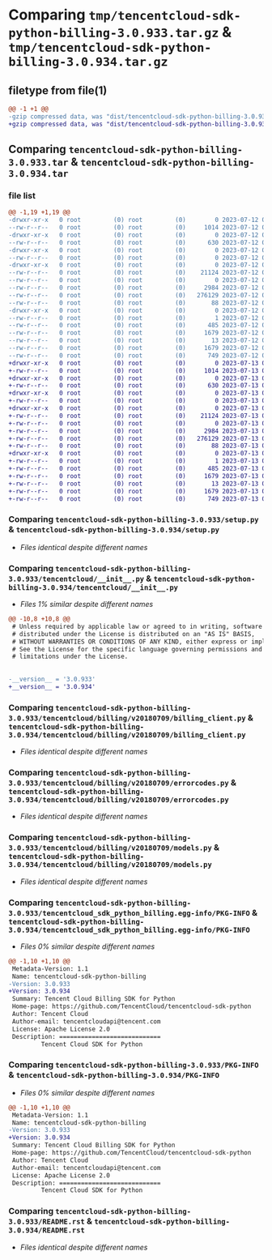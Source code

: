 # Comparing `tmp/tencentcloud-sdk-python-billing-3.0.933.tar.gz` & `tmp/tencentcloud-sdk-python-billing-3.0.934.tar.gz`

## filetype from file(1)

```diff
@@ -1 +1 @@
-gzip compressed data, was "dist/tencentcloud-sdk-python-billing-3.0.933.tar", last modified: Wed Jul 12 00:20:00 2023, max compression
+gzip compressed data, was "dist/tencentcloud-sdk-python-billing-3.0.934.tar", last modified: Thu Jul 13 00:15:41 2023, max compression
```

## Comparing `tencentcloud-sdk-python-billing-3.0.933.tar` & `tencentcloud-sdk-python-billing-3.0.934.tar`

### file list

```diff
@@ -1,19 +1,19 @@
-drwxr-xr-x   0 root         (0) root         (0)        0 2023-07-12 00:20:00.000000 tencentcloud-sdk-python-billing-3.0.933/
--rw-r--r--   0 root         (0) root         (0)     1014 2023-07-12 00:20:00.000000 tencentcloud-sdk-python-billing-3.0.933/setup.py
-drwxr-xr-x   0 root         (0) root         (0)        0 2023-07-12 00:20:00.000000 tencentcloud-sdk-python-billing-3.0.933/tencentcloud/
--rw-r--r--   0 root         (0) root         (0)      630 2023-07-12 00:20:00.000000 tencentcloud-sdk-python-billing-3.0.933/tencentcloud/__init__.py
-drwxr-xr-x   0 root         (0) root         (0)        0 2023-07-12 00:20:00.000000 tencentcloud-sdk-python-billing-3.0.933/tencentcloud/billing/
--rw-r--r--   0 root         (0) root         (0)        0 2023-07-12 00:20:00.000000 tencentcloud-sdk-python-billing-3.0.933/tencentcloud/billing/__init__.py
-drwxr-xr-x   0 root         (0) root         (0)        0 2023-07-12 00:20:00.000000 tencentcloud-sdk-python-billing-3.0.933/tencentcloud/billing/v20180709/
--rw-r--r--   0 root         (0) root         (0)    21124 2023-07-12 00:20:00.000000 tencentcloud-sdk-python-billing-3.0.933/tencentcloud/billing/v20180709/billing_client.py
--rw-r--r--   0 root         (0) root         (0)        0 2023-07-12 00:20:00.000000 tencentcloud-sdk-python-billing-3.0.933/tencentcloud/billing/v20180709/__init__.py
--rw-r--r--   0 root         (0) root         (0)     2984 2023-07-12 00:20:00.000000 tencentcloud-sdk-python-billing-3.0.933/tencentcloud/billing/v20180709/errorcodes.py
--rw-r--r--   0 root         (0) root         (0)   276129 2023-07-12 00:20:00.000000 tencentcloud-sdk-python-billing-3.0.933/tencentcloud/billing/v20180709/models.py
--rw-r--r--   0 root         (0) root         (0)       88 2023-07-12 00:20:00.000000 tencentcloud-sdk-python-billing-3.0.933/setup.cfg
-drwxr-xr-x   0 root         (0) root         (0)        0 2023-07-12 00:20:00.000000 tencentcloud-sdk-python-billing-3.0.933/tencentcloud_sdk_python_billing.egg-info/
--rw-r--r--   0 root         (0) root         (0)        1 2023-07-12 00:20:00.000000 tencentcloud-sdk-python-billing-3.0.933/tencentcloud_sdk_python_billing.egg-info/dependency_links.txt
--rw-r--r--   0 root         (0) root         (0)      485 2023-07-12 00:20:00.000000 tencentcloud-sdk-python-billing-3.0.933/tencentcloud_sdk_python_billing.egg-info/SOURCES.txt
--rw-r--r--   0 root         (0) root         (0)     1679 2023-07-12 00:20:00.000000 tencentcloud-sdk-python-billing-3.0.933/tencentcloud_sdk_python_billing.egg-info/PKG-INFO
--rw-r--r--   0 root         (0) root         (0)       13 2023-07-12 00:20:00.000000 tencentcloud-sdk-python-billing-3.0.933/tencentcloud_sdk_python_billing.egg-info/top_level.txt
--rw-r--r--   0 root         (0) root         (0)     1679 2023-07-12 00:20:00.000000 tencentcloud-sdk-python-billing-3.0.933/PKG-INFO
--rw-r--r--   0 root         (0) root         (0)      749 2023-07-12 00:20:00.000000 tencentcloud-sdk-python-billing-3.0.933/README.rst
+drwxr-xr-x   0 root         (0) root         (0)        0 2023-07-13 00:15:41.000000 tencentcloud-sdk-python-billing-3.0.934/
+-rw-r--r--   0 root         (0) root         (0)     1014 2023-07-13 00:15:40.000000 tencentcloud-sdk-python-billing-3.0.934/setup.py
+drwxr-xr-x   0 root         (0) root         (0)        0 2023-07-13 00:15:41.000000 tencentcloud-sdk-python-billing-3.0.934/tencentcloud/
+-rw-r--r--   0 root         (0) root         (0)      630 2023-07-13 00:15:40.000000 tencentcloud-sdk-python-billing-3.0.934/tencentcloud/__init__.py
+drwxr-xr-x   0 root         (0) root         (0)        0 2023-07-13 00:15:41.000000 tencentcloud-sdk-python-billing-3.0.934/tencentcloud/billing/
+-rw-r--r--   0 root         (0) root         (0)        0 2023-07-13 00:15:40.000000 tencentcloud-sdk-python-billing-3.0.934/tencentcloud/billing/__init__.py
+drwxr-xr-x   0 root         (0) root         (0)        0 2023-07-13 00:15:41.000000 tencentcloud-sdk-python-billing-3.0.934/tencentcloud/billing/v20180709/
+-rw-r--r--   0 root         (0) root         (0)    21124 2023-07-13 00:15:40.000000 tencentcloud-sdk-python-billing-3.0.934/tencentcloud/billing/v20180709/billing_client.py
+-rw-r--r--   0 root         (0) root         (0)        0 2023-07-13 00:15:40.000000 tencentcloud-sdk-python-billing-3.0.934/tencentcloud/billing/v20180709/__init__.py
+-rw-r--r--   0 root         (0) root         (0)     2984 2023-07-13 00:15:40.000000 tencentcloud-sdk-python-billing-3.0.934/tencentcloud/billing/v20180709/errorcodes.py
+-rw-r--r--   0 root         (0) root         (0)   276129 2023-07-13 00:15:40.000000 tencentcloud-sdk-python-billing-3.0.934/tencentcloud/billing/v20180709/models.py
+-rw-r--r--   0 root         (0) root         (0)       88 2023-07-13 00:15:41.000000 tencentcloud-sdk-python-billing-3.0.934/setup.cfg
+drwxr-xr-x   0 root         (0) root         (0)        0 2023-07-13 00:15:41.000000 tencentcloud-sdk-python-billing-3.0.934/tencentcloud_sdk_python_billing.egg-info/
+-rw-r--r--   0 root         (0) root         (0)        1 2023-07-13 00:15:41.000000 tencentcloud-sdk-python-billing-3.0.934/tencentcloud_sdk_python_billing.egg-info/dependency_links.txt
+-rw-r--r--   0 root         (0) root         (0)      485 2023-07-13 00:15:41.000000 tencentcloud-sdk-python-billing-3.0.934/tencentcloud_sdk_python_billing.egg-info/SOURCES.txt
+-rw-r--r--   0 root         (0) root         (0)     1679 2023-07-13 00:15:41.000000 tencentcloud-sdk-python-billing-3.0.934/tencentcloud_sdk_python_billing.egg-info/PKG-INFO
+-rw-r--r--   0 root         (0) root         (0)       13 2023-07-13 00:15:41.000000 tencentcloud-sdk-python-billing-3.0.934/tencentcloud_sdk_python_billing.egg-info/top_level.txt
+-rw-r--r--   0 root         (0) root         (0)     1679 2023-07-13 00:15:41.000000 tencentcloud-sdk-python-billing-3.0.934/PKG-INFO
+-rw-r--r--   0 root         (0) root         (0)      749 2023-07-13 00:15:40.000000 tencentcloud-sdk-python-billing-3.0.934/README.rst
```

### Comparing `tencentcloud-sdk-python-billing-3.0.933/setup.py` & `tencentcloud-sdk-python-billing-3.0.934/setup.py`

 * *Files identical despite different names*

### Comparing `tencentcloud-sdk-python-billing-3.0.933/tencentcloud/__init__.py` & `tencentcloud-sdk-python-billing-3.0.934/tencentcloud/__init__.py`

 * *Files 1% similar despite different names*

```diff
@@ -10,8 +10,8 @@
 # Unless required by applicable law or agreed to in writing, software
 # distributed under the License is distributed on an "AS IS" BASIS,
 # WITHOUT WARRANTIES OR CONDITIONS OF ANY KIND, either express or implied.
 # See the License for the specific language governing permissions and
 # limitations under the License.
 
 
-__version__ = '3.0.933'
+__version__ = '3.0.934'
```

### Comparing `tencentcloud-sdk-python-billing-3.0.933/tencentcloud/billing/v20180709/billing_client.py` & `tencentcloud-sdk-python-billing-3.0.934/tencentcloud/billing/v20180709/billing_client.py`

 * *Files identical despite different names*

### Comparing `tencentcloud-sdk-python-billing-3.0.933/tencentcloud/billing/v20180709/errorcodes.py` & `tencentcloud-sdk-python-billing-3.0.934/tencentcloud/billing/v20180709/errorcodes.py`

 * *Files identical despite different names*

### Comparing `tencentcloud-sdk-python-billing-3.0.933/tencentcloud/billing/v20180709/models.py` & `tencentcloud-sdk-python-billing-3.0.934/tencentcloud/billing/v20180709/models.py`

 * *Files identical despite different names*

### Comparing `tencentcloud-sdk-python-billing-3.0.933/tencentcloud_sdk_python_billing.egg-info/PKG-INFO` & `tencentcloud-sdk-python-billing-3.0.934/tencentcloud_sdk_python_billing.egg-info/PKG-INFO`

 * *Files 0% similar despite different names*

```diff
@@ -1,10 +1,10 @@
 Metadata-Version: 1.1
 Name: tencentcloud-sdk-python-billing
-Version: 3.0.933
+Version: 3.0.934
 Summary: Tencent Cloud Billing SDK for Python
 Home-page: https://github.com/TencentCloud/tencentcloud-sdk-python
 Author: Tencent Cloud
 Author-email: tencentcloudapi@tencent.com
 License: Apache License 2.0
 Description: ============================
         Tencent Cloud SDK for Python
```

### Comparing `tencentcloud-sdk-python-billing-3.0.933/PKG-INFO` & `tencentcloud-sdk-python-billing-3.0.934/PKG-INFO`

 * *Files 0% similar despite different names*

```diff
@@ -1,10 +1,10 @@
 Metadata-Version: 1.1
 Name: tencentcloud-sdk-python-billing
-Version: 3.0.933
+Version: 3.0.934
 Summary: Tencent Cloud Billing SDK for Python
 Home-page: https://github.com/TencentCloud/tencentcloud-sdk-python
 Author: Tencent Cloud
 Author-email: tencentcloudapi@tencent.com
 License: Apache License 2.0
 Description: ============================
         Tencent Cloud SDK for Python
```

### Comparing `tencentcloud-sdk-python-billing-3.0.933/README.rst` & `tencentcloud-sdk-python-billing-3.0.934/README.rst`

 * *Files identical despite different names*


